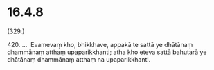 

# 16.4.8



(329.)

420\. …  Evamevaṃ kho, bhikkhave, appakā te sattā ye dhātānaṃ dhammānaṃ atthaṃ upaparikkhanti; atha kho eteva sattā bahutarā ye dhātānaṃ dhammānaṃ atthaṃ na upaparikkhanti.



